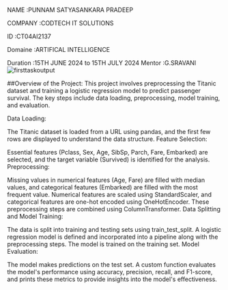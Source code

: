 NAME :PUNNAM SATYASANKARA PRADEEP

COMPANY :CODTECH IT SOLUTIONS

ID :CT04AI2137

Domaine :ARTIFICAL INTELLIGENCE

Duration :15TH JUNE 2024 to 15TH JULY 2024
Mentor :G.SRAVANI
![firsttaskoutput](https://github.com/Pradeep-punnam/CODTECH-task1/assets/173257708/83d6a8a6-6c51-43a1-9d6a-c602b9d731cf)


##Overview of the Project: This project involves preprocessing the Titanic dataset and training a logistic regression model to predict passenger survival. The key steps include data loading, preprocessing, model training, and evaluation.

Data Loading:

The Titanic dataset is loaded from a URL using pandas, and the first few rows are displayed to understand the data structure. Feature Selection:

Essential features (Pclass, Sex, Age, SibSp, Parch, Fare, Embarked) are selected, and the target variable (Survived) is identified for the analysis. Preprocessing:

Missing values in numerical features (Age, Fare) are filled with median values, and categorical features (Embarked) are filled with the most frequent value. Numerical features are scaled using StandardScaler, and categorical features are one-hot encoded using OneHotEncoder. These preprocessing steps are combined using ColumnTransformer. Data Splitting and Model Training:

The data is split into training and testing sets using train_test_split. A logistic regression model is defined and incorporated into a pipeline along with the preprocessing steps. The model is trained on the training set. Model Evaluation:

The model makes predictions on the test set. A custom function evaluates the model's performance using accuracy, precision, recall, and F1-score, and prints these metrics to provide insights into the model's effectiveness.
